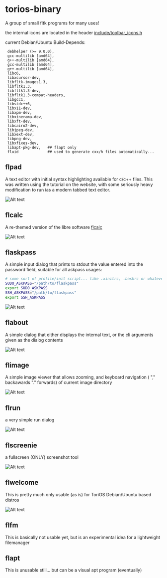 # torios-binary
A group of small fltk programs for many uses!

the internal icons are located in the header [include/toolbar_icons.h](https://github.com/Israel-D/torios-binary/blob/master/include/toolbar_icons.h)

current Debian/Ubuntu Build-Depends:

```
 debhelper (>= 9.0.0),
 gcc-multilib [amd64],
 g++-multilib [amd64],
 gcc-multilib [amd64],
 g++-multilib [amd64],
 libc6,
 libxcursor-dev,
 libfltk-images1.3,
 libfltk1.3,
 libfltk1.3-dev,
 libfltk1.3-compat-headers,
 libgcc1,
 libstdc++6,
 libx11-dev,
 libxpm-dev,
 libxinerama-dev,
 libxft-dev,
 libcairo2-dev,
 libjpeg-dev,
 libxext-dev,
 libpng-dev,
 libxfixes-dev,
 libapt-pkg-dev,   ## flapt only
 fluid             ## used to generate cxx/h files automatically...
```

## flpad

A text editor with initial syntax highlighting available for c/c++ files.
This was written using the tutorial on the website, with some seriously heavy modification to run ias a modern tabbed text editor.

![Alt text](/screenshots/flpad.png?raw=true "flpad")

## flcalc

A re-themed version of the libre software [flcalc](https://sourceforge.net/projects/flcalc/)


![Alt text](/screenshots/flcalc.png?raw=true "Re-Themed flCalc")

## flaskpass

A simple input dialog that prints to stdout the value entered into the password field, suitable for all askpass usages:

```sh
# some sort of profile/init script... like .xinitrc, .bashrc or whatever
SUDO_ASKPASS="/path/to/flaskpass"
export SUDO_ASKPASS
SSH_ASKPASS="/path/to/flaskpass"
export SSH_ASKPASS
```

![Alt text](/screenshots/flaskpass.png?raw=true "flaskpass")

## flabout

A simple dialog that either displays the internal text, or the cli arguments given as the dialog contents

![Alt text](/screenshots/flabout.png?raw=true "flabout")

## flimage

A simple image viewer that allows zooming, and keyboard navigation ( "," backawards "." forwards) of current image directory

![Alt text](/screenshots/flimage.png?raw=true "flimage")

## flrun

a very simple run dialog

![Alt text](/screenshots/flrun.png?raw=true "flrun")

## flscreenie

a fullscreen (ONLY) screenshot tool

![Alt text](/screenshots/flscreenie.png?raw=true "flscreenie")

## flwelcome

This is pretty much only usable (as is) for ToriOS Debian/Ubuntu based distros

![Alt text](/screenshots/flwelcome.png?raw=true "flwelcome")

## flfm

This is basically not usable yet, but is an experimental idea for a lightweight filemanager

## flapt

This is unusable still... but can be a visual apt program (eventually)
